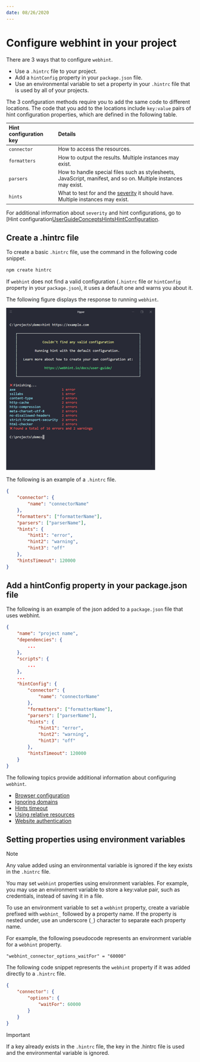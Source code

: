 ```yaml
---
date: 08/26/2020
---
```

# Configure webhint in your project

There are 3 ways that to configure `webhint`.

*   Use a `.hintrc` file to your project.
*   Add a `hintConfig` property in your `package.json` file.
*   Use an environmental variable to set a property in your `.hintrc` file that is used by all of your projects.

The 3 configuration methods require you to add the same code to different locations. The code that you add to the locations include `key:value` pairs of hint configuration properties, which are defined in the following table.

| Hint configuration key | Details |
|:--- |:--- |
| `connector` | How to access the resources. |
| `formatters` | How to output the results.  Multiple instances may exist. |
| `parsers` | How to handle special files such as stylesheets, JavaScript, manifest, and so on.  Multiple instances may exist. |
| `hints` | What to test for and the [severity][UserGuideConceptsHintsHintConfiguration] it should have.  Multiple instances may exist. |

For additional information about `severity` and hint configurations, go to [Hint configuration[UserGuideConceptsHintsHintConfiguration].

## Create a .hintrc file

To create a basic `.hintrc` file, use the command in the following code snippet.

```bash
npm create hintrc
```

If `webhint` does not find a valid configuration \(`.hintrc` file or `hintConfig` property in your `package.json`\), it uses a default one and warns you about it.

The following figure displays the response to running `webhint`.

![webhint default configuration warning](images/default-config.png)

The following is an example of a `.hintrc` file.

```json
{
    "connector": {
        "name": "connectorName"
    },
    "formatters": ["formatterName"],
    "parsers": ["parserName"],
    "hints": {
        "hint1": "error",
        "hint2": "warning",
        "hint3": "off"
    },
    "hintsTimeout": 120000
}
```

## Add a hintConfig property in your package.json file

The following is an example of the json added to a `package.json` file that uses webhint.

```json
{
    "name": "project name",
    "dependencies": {
        ...
    },
    "scripts": {
        ...
    },
    ...
    "hintConfig": {
        "connector": {
            "name": "connectorName"
        },
        "formatters": ["formatterName"],
        "parsers": ["parserName"],
        "hints": {
            "hint1": "error",
            "hint2": "warning",
            "hint3": "off"
        },
        "hintsTimeout": 120000
    }
}
```

The following topics provide additional information about configuring `webhint`.

*    [Browser configuration][UserGuideConfiguringWebhintBrowserConfiguration]
*    [Ignoring domains][UserGuideConfiguringWebhintIgnoringDomains]
*    [Hints timeout][UserGuideConfiguringWebhintHintsTimeout]
*    [Using relative resources][UserGuideConfiguringWebhintUsingRelativeResources]
*    [Website authentication][UserGuideConfiguringWebhintWebsiteAuthentication]

## Setting properties using environment variables

> [!NOTE]
> Any value added using an environmental variable is ignored if the key exists in the `.hintrc` file.

You may set `webhint` properties using environment variables. For example, you may use an environment variable to store a key:value pair, such as credentials, instead of saving it in a file.

To use an environment variable to set a `webhint` property, create a variable prefixed with `webhint_` followed by a property name.  If the property is nested under, use an underscore \(`_`\) character to separate each property name.

For example, the following pseudocode represents an environment variable for a `webhint` property.

```text
"webhint_connector_options_waitFor" = "60000"
```

The following code snippet represents the `webhint` property if it was added  directly to a `.hintrc` file.

```json
{
    "connector": {
        "options": {
            "waitFor": 60000
        }
    }
}
```

> [!IMPORTANT]
> If a key already exists in the `.hintrc` file, the key in the .hintrc file is used and the environmental variable is ignored.

<!-- links -->

[UserGuideConfiguringWebhintBrowserConfiguration]: ./browser-context.md "Browser configuration | webhint"
[UserGuideConfiguringWebhintIgnoringDomains]: ./ignoring-domains.md "Ignoring domains | webhint"
[UserGuideConfiguringWebhintHintsTimeout]: ./rules-timeout.md "Hints timeout | webhint"
[UserGuideConfiguringWebhintUsingRelativeResources]: ./using-relative-resources.md "Using relative resources | webhint"
[UserGuideConfiguringWebhintWebsiteAuthentication]: ./website-authentication.md "Website authentication | webhint"
[UserGuideConceptsHintsHintConfiguration]: ../concepts/hints.md#hint-configuration "Hint configuration - Hints | webhint"
